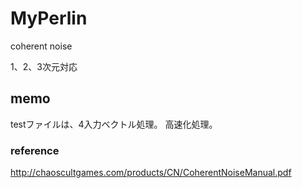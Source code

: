 # MyPerlin
coherent noise

1、2、3次元対応



## memo
testファイルは、4入力ベクトル処理。
高速化処理。


### reference  
http://chaoscultgames.com/products/CN/CoherentNoiseManual.pdf
